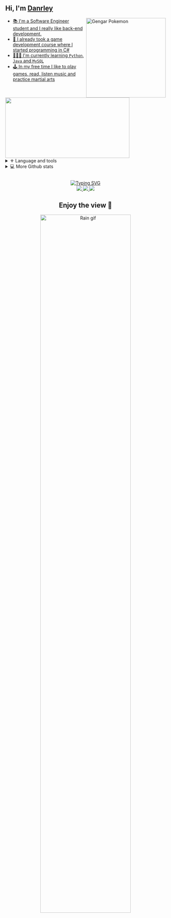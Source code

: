 ## Hi, I'm <a href="https://www.linkedin.com/in/danrleyferraz//">Danrley
    
    
<img 
    src="https://media.tenor.com/w33hdDzoSE0AAAAi/haunter.gif"
    alt='Gengar Pokemon'
    align='right'
    width='250px'
    autoplay='true'
/>
<!--About me-->
- 📚 I'm a Software Engineer student and I really like back-end development.
- 💭 I already took a game development course where I started programming in C#
- 👨🏻‍💻 I'm currently learning `Python`, `Java` and `MySQL`
- 🕹 In my free time I like to play games, read, listen music and practice martial arts

<!--Github stats-->
<a href="#">
    <img
        src="https://github-readme-stats.vercel.app/api/top-langs/?username=Danrley-Ferraz&layout=compact&langs_count=8&text_color=ffffff&theme=react&hide=jupyter%20notebook&hide_border='false'"
        align='justify'
        height='190px' width='390px'
    />
</a>

<!--Toggle lists-->
<details class='tecnologies'>
    <summary> ⚜ Language and tools </summary> 
        <h3>Languages</h3>
        
   ![C#](https://img.shields.io/badge/C%23-239120?style=for-the-badge&logo=c-sharp&logoColor=white)
   ![Python](https://img.shields.io/badge/Python-3776AB?style=for-the-badge&logo=python&logoColor=white)
    <h3>Databases and frameworks</h3>
    
   ![MySQL](https://img.shields.io/badge/MySQL-005C84?style=for-the-badge&logo=mysql&logoColor=white)
    <h3>Softwares and tools</h3>
   ![Git](https://custom-icon-badges.demolab.com/badge/Git-323330.svg?logo=git&logoColor=white&style=for-the-badge&labelColor=orange)
   ![Github](https://custom-icon-badges.demolab.com/badge/GitHub-323330.svg?logo=github&logoColor=white&style=for-the-badge&labelColor=gray)
   ![VBox](https://custom-icon-badges.demolab.com/badge/Virtual%20box-323330.svg?logo=virtualbox&logoColor=white&style=for-the-badge&labelColor=183A61)
    <br>
    <!--https://simpleicons.org/-->
</details>

<details class='more github stats'>
    <summary> 💻 More Github stats</summary>
    <br/>
    <div align='center'>
    <a href="#"> <img 
    src="https://github-readme-stats.vercel.app/api?username=Danrley-Ferraz&show_icons=true&text_color=ffffff&theme=react&include_all_commits=true&count_private=true&hide_border='false'" 
    alt='Github profile stats'
    height='160em'/> </a>
    <a href="#"> <img 
    src="https://streak-stats.demolab.com?user=Danrley-Ferraz&dates=ffffff&theme=react&date_format=j%20M%5B%20Y%5D&ring=ff8600&fire=ff8600&sideNums=ffffff&currStreakNum=ffffff&hide_border=true" 
    alt='Github streak stats'
    height='160em'/> </a>
    </div>
</details>


</details>

## 
<div class='media' align='center'>
    <a href="https://git.io/typing-svg">
        <img src="https://readme-typing-svg.demolab.com?font=Brush+Script+MT&size=24&pause=1000&color=F7BD00&background=08000000&center=true&width=435&lines=Social+Networks" alt="Typing SVG"/>    </a> <br>
    <a href="https://www.linkedin.com/in/danrleyferraz/">
        <img src="https://custom-icon-badges.demolab.com/badge/LinkedIn-288AB8.svg?logo=linkedin&logoColor=white&style=for-the-badge&labelColor=2EA6DE"/>
    </a>
    <a href="https://www.instagram.com/dandannxd/">
        <img src="https://custom-icon-badges.demolab.com/badge/instagram-C04BF7.svg?logo=instagram&logoColor=white&style=for-the-badge&labelColor=D680FF"/>
    </a>
    <a href="mailto:danrleyarthur26@outlook.com">
        <img src="https://img.shields.io/badge/Microsoft_Outlook-0078D4?style=for-the-badge&logo=microsoft-outlook&logoColor=white"/>
    </a>
</div>
<div class='byebye'
    align="center"><h2>
     Enjoy the view 🥳 </h2><a
    href="https://github.com/danielbped/danielbped/blob/output/github-contribution-grid-snake.svg" target="blank"><img 
    alt="Rain gif" 
    align="center"
    src="https://github.com/danielbped/danielbped/blob/output/github-contribution-grid-snake.svg"
    height="75%" width="75%" 
/></a>
</div>
